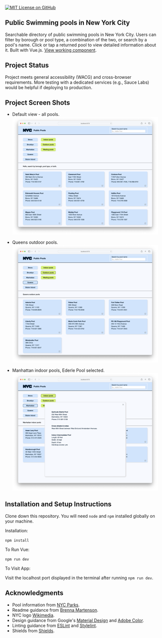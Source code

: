 [![MIT License on GitHub](https://img.shields.io/github/license/seankelliher/nyc-public-pools?style=flat-square)](/LICENSE.txt)
## Public Swimming pools in New York City

Searchable directory of public swimming pools in New York City. Users can filter by borough or pool type, a combination of the two, or search by a pool's name. Click or tap a returned pool to view detailed information about it. Built with Vue.js. [View working component](https://sean-kelliher-nyc-public-pools.netlify.app).

## Project Status

Project meets general accessibility (WACG) and cross-browser requirements. More testing with a dedicated services (e.g., Sauce Labs) would be helpful if deploying to production.

## Project Screen Shots

* Default view - all pools.
![screen shot of project](/screenshots/nyc-public-pools-screenshot1.png?s=600)

* Queens outdoor pools.
![screen shot of project](/screenshots/nyc-public-pools-screenshot2.png?s=600)

* Manhattan indoor pools, Ederle Pool selected.
![screen shot of project](/screenshots/nyc-public-pools-screenshot3.png?s=600)

## Installation and Setup Instructions

Clone down this repository. You will need `node` and `npm` installed globally on your machine.

Installation:

`npm install`  

To Run Vue:

`npm run dev`   

To Visit App:

Visit the localhost port displayed in the terminal after running `npm run dev`.

## Acknowledgments

* Pool information from [NYC Parks](https://www.nycgovparks.org/highlights/places-to-go/pools).
* Readme guidance from [Brenna Martenson](https://gist.github.com/martensonbj/6bf2ec2ed55f5be723415ea73c4557c4).
* NYC logo [Wikimedia](https://en.wikipedia.org/wiki/File:NYC_Logo_Wolff_Olins.svg).
* Design guidance from Google's [Material Design](https://material.io/design) and [Adobe Color](https://color.adobe.com/trends).
* Linting guidance from [ESLint](https://eslint.org) and [Stylelint](https://stylelint.io).
* Shields from [Shields](https://shields.io).